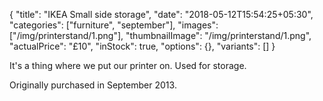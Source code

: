 {
    "title": "IKEA Small side storage",
    "date": "2018-05-12T15:54:25+05:30",
    "categories": ["furniture", "september"],
    "images": ["/img/printerstand/1.png"],
    "thumbnailImage": "/img/printerstand/1.png",
    "actualPrice": "£10",
    "inStock": true,
    "options": {},
    "variants": []
}

It's a thing where we put our printer on. Used for storage.

Originally purchased in September 2013.